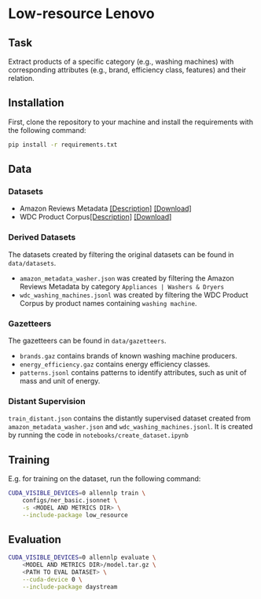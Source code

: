 # Low-resource Lenovo

## Task
Extract products of a specific category (e.g., washing machines) with corresponding attributes (e.g., brand, efficiency class, features) and their relation.

## Installation

First, clone the repository to your machine and install the requirements with the following command:

```bash
pip install -r requirements.txt
```

## Data

### Datasets
- Amazon Reviews Metadata [[Description]](http://jmcauley.ucsd.edu/data/amazon/links.html) [[Download]](http://snap.stanford.edu/data/amazon/productGraph/metadata.json.gz)
- WDC Product Corpus[[Description]](http://webdatacommons.org/largescaleproductcorpus/) [[Download]](http://data.dws.informatik.uni-mannheim.de/largescaleproductcorpus/data/offers_english.json.gz)

### Derived Datasets
The datasets created by filtering the original datasets can be found in `data/datasets`.

- `amazon_metadata_washer.json` was created by filtering the Amazon Reviews Metadata by category `Appliances | Washers & Dryers`
- `wdc_washing_machines.jsonl` was created by filtering the WDC Product Corpus by product names containing `washing machine`.

### Gazetteers
The gazetteers can be found in `data/gazetteers`.

- `brands.gaz` contains brands of known washing machine producers.
- `energy_efficiency.gaz` contains energy efficiency classes.
- `patterns.jsonl` contains patterns to identify attributes, such as unit of mass and unit of energy. 

### Distant Supervision
`train_distant.json` contains the distantly supervised dataset created from `amazon_metadata_washer.json` and `wdc_washing_machines.jsonl`. It is created by running the code in `notebooks/create_dataset.ipynb`


## Training
E.g. for training on the dataset, run the following command:

```bash
CUDA_VISIBLE_DEVICES=0 allennlp train \
    configs/ner_basic.jsonnet \
    -s <MODEL AND METRICS DIR> \
    --include-package low_resource
```

## Evaluation

```bash
CUDA_VISIBLE_DEVICES=0 allennlp evaluate \
    <MODEL AND METRICS DIR>/model.tar.gz \
    <PATH TO EVAL DATASET> \
    --cuda-device 0 \
    --include-package daystream
```